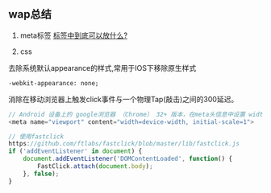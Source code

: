 ## wap总结

1. meta标签 [<head>标签中到底可以放什么?](https://github.com/xlslucky/HEAD)

2. css

去除系统默认appearance的样式,常用于IOS下移除原生样式

```shell
-webkit-appearance: none;
```

消除在移动浏览器上触发click事件与一个物理Tap(敲击)之间的300延迟。

```js
// Android 设备上的 google浏览器 （Chrome） 32+ 版本，在meta头信息中设置 width=device-width 没有300毫秒的延时，所以也无需使用本插件。
<meta name="viewport" content="width=device-width, initial-scale=1">

// 使用fastclick
https://github.com/ftlabs/fastclick/blob/master/lib/fastclick.js
if ('addEventListener' in document) {
    document.addEventListener('DOMContentLoaded', function() {
        FastClick.attach(document.body);
    }, false);
}
```